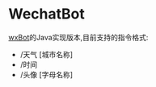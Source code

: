 # WechatBot
[wxBot](https://github.com/liuwons/wxBot)的Java实现版本,目前支持的指令格式:
- /天气 [城市名称]
- /时间
- /头像 [字母名称]